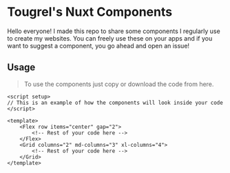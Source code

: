 # Tougrel's Nuxt Components

Hello everyone! I made this repo to share some components I regularly use to create my websites. You can freely use these on your apps and if you want to suggest a component, you go ahead and open an issue!

## Usage

> To use the components just copy or download the code from here.

```vue
<script setup>
// This is an example of how the components will look inside your code
</script>

<template>
    <Flex row items="center" gap="2">
        <!-- Rest of your code here -->
    </Flex>
    <Grid columns="2" md-columns="3" xl-columns="4">
        <!-- Rest of your code here -->
    </Grid>
</template>
```
